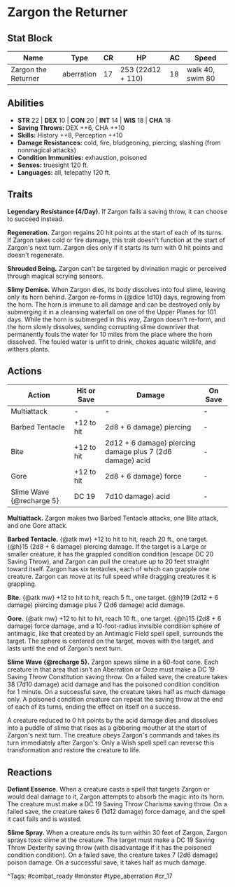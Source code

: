 # Zargon the Returner

## Stat Block

| Name | Type | CR | HP | AC | Speed |
|------|------|----|----|----|-------|
| Zargon the Returner | aberration | 17 | 253 (22d12 + 110) | 18 | walk 40, swim 80 |

## Abilities

- **STR** 22 | **DEX** 10 | **CON** 20 | **INT** 14 | **WIS** 18 | **CHA** 18
- **Saving Throws:** DEX ++6, CHA ++10  
- **Skills:** History ++8, Perception ++10  
- **Damage Resistances:** cold, fire, bludgeoning, piercing, slashing (from nonmagical attacks)  
- **Condition Immunities:** exhaustion, poisoned  
- **Senses:** truesight 120 ft.  
- **Languages:** all, telepathy 120 ft.

## Traits

**Legendary Resistance (4/Day).** If Zargon fails a saving throw, it can choose to succeed instead.

**Regeneration.** Zargon regains 20 hit points at the start of each of its turns. If Zargon takes cold or fire damage, this trait doesn't function at the start of Zargon's next turn. Zargon dies only if it starts its turn with 0 hit points and doesn't regenerate.

**Shrouded Being.** Zargon can't be targeted by divination magic or perceived through magical scrying sensors.

**Slimy Demise.** When Zargon dies, its body dissolves into foul slime, leaving only its horn behind. Zargon re-forms in {@dice 1d10} days, regrowing from the horn. The horn is immune to all damage and can be destroyed only by submerging it in a cleansing waterfall on one of the Upper Planes for 101 days. While the horn is submerged in this way, Zargon doesn't re-form, and the horn slowly dissolves, sending corrupting slime downriver that permanently fouls the water for 10 miles from the place where the horn dissolved. The fouled water is unfit to drink, chokes aquatic wildlife, and withers plants.


## Actions

| Action | Hit or Save | Damage | On Save |
|--------|--------------|--------|----------|
| Multiattack | - | - | - |
| Barbed Tentacle | +12 to hit | 2d8 + 6 damage) piercing | - |
| Bite | +12 to hit | 2d12 + 6 damage) piercing damage plus 7 (2d6 damage) acid | - |
| Gore | +12 to hit | 2d8 + 6 damage) force | - |
| Slime Wave {@recharge 5} | DC 19 | 7d10 damage) acid | - |

**Multiattack.** Zargon makes two Barbed Tentacle attacks, one Bite attack, and one Gore attack.

**Barbed Tentacle.** {@atk mw} +12 to hit to hit, reach 20 ft., one target. {@h}15 (2d8 + 6 damage) piercing damage. If the target is a Large or smaller creature, it has the grappled condition condition (escape DC 20 Saving Throw), and Zargon can pull the creature up to 20 feet straight toward itself. Zargon has six tentacles, each of which can grapple one creature. Zargon can move at its full speed while dragging creatures it is grappling.

**Bite.** {@atk mw} +12 to hit to hit, reach 5 ft., one target. {@h}19 (2d12 + 6 damage) piercing damage plus 7 (2d6 damage) acid damage.

**Gore.** {@atk mw} +12 to hit to hit, reach 10 ft., one target. {@h}15 (2d8 + 6 damage) force damage, and a 10-foot-radius invisible condition sphere of antimagic, like that created by an Antimagic Field spell spell, surrounds the target. The sphere is centered on the target, moves with the target, and lasts until the end of Zargon's next turn.

**Slime Wave {@recharge 5}.** Zargon spews slime in a 60-foot cone. Each creature in that area that isn't an Aberration or Ooze must make a DC 19 Saving Throw Constitution saving throw. On a failed save, the creature takes 38 (7d10 damage) acid damage and has the poisoned condition condition for 1 minute. On a successful save, the creature takes half as much damage only. A poisoned condition creature can repeat the saving throw at the end of each of its turns, ending the effect on itself on a success.

A creature reduced to 0 hit points by the acid damage dies and dissolves into a puddle of slime that rises as a gibbering mouther at the start of Zargon's next turn. The creature obeys Zargon's commands and takes its turn immediately after Zargon's. Only a Wish spell spell can reverse this transformation and restore the creature to life.

## Reactions

**Defiant Essence.** When a creature casts a spell that targets Zargon or would deal damage to it, Zargon attempts to absorb the magic into its horn. The creature must make a DC 19 Saving Throw Charisma saving throw. On a failed save, the creature takes 6 (1d12 damage) force damage, and the spell it cast fails and is wasted.

**Slime Spray.** When a creature ends its turn within 30 feet of Zargon, Zargon sprays toxic slime at the creature. The target must make a DC 19 Saving Throw Dexterity saving throw (with disadvantage if it has the poisoned condition condition). On a failed save, the creature takes 7 (2d6 damage) poison damage. On a successful save, it takes half as much damage.



^Tags: #combat_ready #monster #type_aberration #cr_17